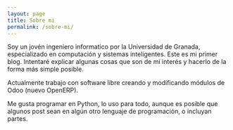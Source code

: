 ```yaml
---
layout: page
title: Sobre mi
permalink: /sobre-mi/
---
```


Soy un jovén ingeniero informatico por la Universidad de Granada, especializado en computación y sistemas inteligentes. 
Este es mi primer blog. Intentaré explicar algunas cosas que son de mi interés y hacerlo de la forma más simple posible. 

Actualmente trabajo con software libre creando y modificando módulos de Odoo (nuevo OpenERP).

Me gusta programar en Python, lo uso para todo, aunque es posible que algunos post sean en algún otro lenguaje de programación, o incluyan partes.

